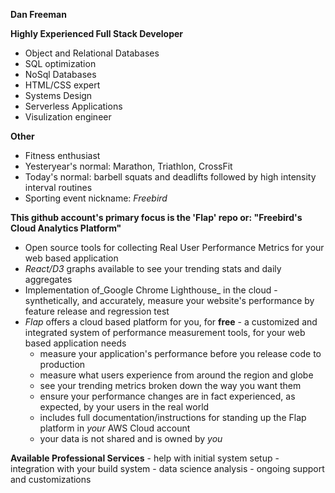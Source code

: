 **Dan Freeman**


**Highly Experienced Full Stack Developer**
- Object and Relational Databases
- SQL optimization
- NoSql Databases
- HTML/CSS expert
- Systems Design
- Serverless Applications
- Visulization engineer

**Other**
- Fitness enthusiast
- Yesteryear's normal: Marathon, Triathlon, CrossFit
- Today's normal: barbell squats and deadlifts followed by high intensity interval routines
- Sporting event nickname: _Freebird_

**This github account's primary focus is the 'Flap' repo or: "Freebird's Cloud Analytics Platform"**
- Open source tools for collecting Real User Performance Metrics for your web based application
- _React/D3_ graphs available to see your trending stats and daily aggregates
- Implementation of_Google Chrome Lighthouse_ in the cloud - synthetically, and accurately, measure your website's performance by feature release and regression test
- _Flap_ offers a cloud based platform for you, for **free** - a customized and integrated system of performance measurement tools, for your web based application needs
  - measure your application's performance before you release code to production
  - measure what users experience from around the region and globe
  - see your trending metrics broken down the way you want them
  - ensure your performance changes are in fact experienced, as expected, by your users in the real world
  - includes full documentation/instructions for standing up the Flap platform in *your* AWS Cloud account
  - your data is not shared and is owned by _you_
 
 **Available Professional Services**
    - help with initial system setup
    - integration with your build system
    - data science analysis
    - ongoing support and customizations
   
